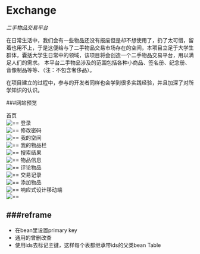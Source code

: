 # Exchange
*二手物品交易平台*

在日常生活中，我们会有一些物品还没有报废但是却不想使用了，扔了太可惜，留着也用不上，于是这便给与了二手物品交易市场存在的空间，本项目立足于大学生群体，囊括大学生日常中的领域，该项目将会创造一个二手物品交易平台，用以满足人们的需求。
本平台二手物品涉及的范围包括各种小商品、签名册、纪念册、音像制品等等、（注：不包含奢侈品）。

在项目建立的过程中，参与的开发者同样也会学到很多实践经验，并且加深了对所学知识的认识。



###网站预览  

首页  
![==](preview/index.png)
登录  
![==](preview/Login.png)
修改密码  
![==](preview/ChangePassword.png)
我的空间  
![==](preview/MySpace.png)
我的物品栏  
![==](preview/MyItem.png)
搜索结果    
![==](preview/SearchResult.png)
物品信息  
![==](preview/ItemInfo.png)
评论物品  
![==](preview/Comment.png)
交易记录  
![==](preview/Deallist.png)
添加物品  
![==](preview/AddItem.png)
响应式设计移动端  
![==](preview/mobile.png)


###reframe
-----------------------
* 在bean里设置primary key
* 通用的曾删改查
* 使用ids去标记主键，这样每个表都继承带ids的父类bean Table






